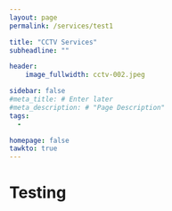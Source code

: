 ```yaml
---
layout: page
permalink: /services/test1

title: "CCTV Services"
subheadline: ""

header:
    image_fullwidth: cctv-002.jpeg

sidebar: false
#meta_title: # Enter later
#meta_description: # "Page Description"
tags:
  - 

homepage: false
tawkto: true
---
```


# Testing
